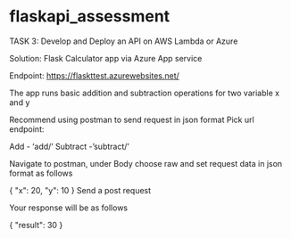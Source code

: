 # flaskapi_assessment
TASK 3: Develop and Deploy an API on AWS Lambda or Azure

Solution: Flask Calculator app via Azure App service


Endpoint: https://flaskttest.azurewebsites.net/

The app runs basic addition and subtraction operations for two variable x and y

Recommend using postman to send request in json format
Pick url endpoint:

Add - ‘add/’
Subtract -’subtract/’

Navigate to postman, under Body choose raw and set request data in json format as follows

{
 "x": 20,
 "y": 10
}
Send  a post request

Your response will be as follows

{
   "result": 30
}
